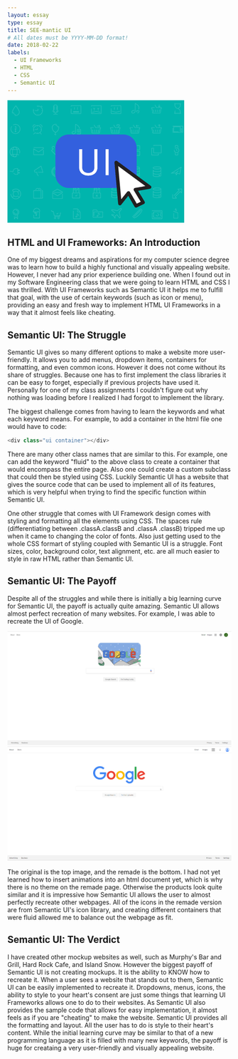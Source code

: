 ```yaml
---
layout: essay
type: essay
title: SEE-mantic UI
# All dates must be YYYY-MM-DD format!
date: 2018-02-22
labels:
  - UI Frameworks
  - HTML
  - CSS
  - Semantic UI
---
```


<img class="ui centered image" src="../images/SemanticUI.PNG">

## HTML and UI Frameworks: An Introduction
One of my biggest dreams and aspirations for my computer science degree was to learn how to build a highly functional and visually appealing website. However, I never had any prior experience building one. When I found out in my Software Engineering class that we were going to learn HTML and CSS I was thrilled. With UI Frameworks such as Semantic UI it helps me to fulfill that goal, with the use of certain keywords (such as icon or menu), providing an easy and fresh way to implement HTML UI Frameworks in a way that it almost feels like cheating.

## Semantic UI: The Struggle
Semantic UI gives so many different options to make a website more user-friendly. It allows you to add menus, dropdown items, containers for formatting, and even common icons. However it does not come without its share of struggles. Because one has to first implement the class libraries it can be easy to forget, especially if previous projects have used it. Personally for one of my class assignments I couldn't figure out why nothing was loading before I realized I had forgot to implement the library.

The biggest challenge comes from having to learn the keywords and what each keyword means. For example, to add a container in the html file one would have to code:

```js
<div class="ui container"></div>
```

There are many other class names that are similar to this. For example, one can add the keyword "fluid" to the above class to create a container that would encompass the entire page. Also one could create a custom subclass that could then be styled using CSS. Luckily Semantic UI has a website that gives the source code that can be used to implement all of its features, which is very helpful when trying to find the specific function within Semantic UI.

One other struggle that comes with UI Framework design comes with styling and formatting all the elements using CSS. The spaces rule (differentiating between .classA.classB and .classA .classB) tripped me up when it came to changing the color of fonts. Also just getting used to the whole CSS formart of styling coupled with Semantic UI is a struggle. Font sizes, color, background color, text alignment, etc. are all much easier to style in raw HTML rather than Semantic UI.

## Semantic UI: The Payoff
Despite all of the struggles and while there is initially a big learning curve for Semantic UI, the payoff is actually quite amazing. Semantic UI allows almost perfect recreation of many websites. For example, I was able to recreate the UI of Google.

<div class="ui rounded images">
  <img class="ui image" src="../images/Original.PNG">
  <img class="ui image" src="../images/Remade.PNG">
</div>

The original is the top image, and the remade is the bottom. I had not yet learned how to insert animations into an html document yet, which is why there is no theme on the remade page. Otherwise the products look quite similar and it is impressive how Semantic UI allows the user to almost perfectly recreate other webpages. All of the icons in the remade version are from Semantic UI's icon library, and creating different containers that were fluid allowed me to balance out the webpage as fit. 


## Semantic UI: The Verdict
I have created other mockup websites as well, such as Murphy's Bar and Grill, Hard Rock Cafe, and Island Snow. However the biggest payoff of Semantic UI is not creating mockups. It is the ability to KNOW how to recreate it. When a user sees a website that stands out to them, Semantic UI can be easily implemented to recreate it. Dropdowns, menus, icons, the ability to style to your heart's consent are just some things that learning UI Frameworks allows one to do to their websites. As Semantic UI also provides the sample code that allows for easy implementation, it almost feels as if you are "cheating" to make the website. Semantic UI provides all the formatting and layout. All the user has to do is style to their heart's content. While the initial learning curve may be similar to that of a new programming language as it is filled with many new keywords, the payoff is huge for creataing a very user-friendly and visually appealing website.




